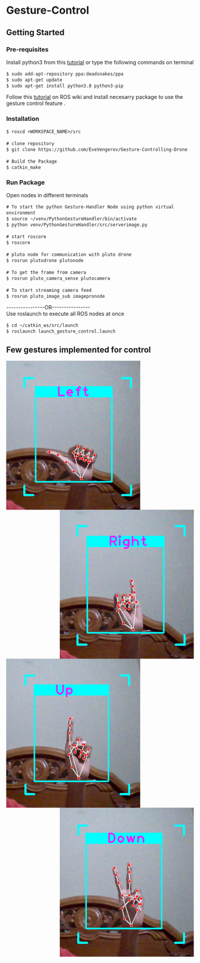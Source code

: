 # Gesture-Control
## Getting Started
### Pre-requisites
Install python3 from this [tutorial](https://realpython.com/installing-python/#how-to-install-on-ubuntu-and-linux-mint) or type the following commands on terminal 
```
$ sudo add-apt-repository ppa:deadsnakes/ppa
$ sudo apt-get update
$ sudo apt-get install python3.8 python3-pip
```
Follow this [tutorial](http://wiki.ros.org/kinetic/Installation/Ubuntu) on ROS wiki and install necesarry package to use the gesture control feature .
### Installation
```# Navigate to catkin workspace
$ roscd <WORKSPACE_NAME>/src

# clone repository
$ git clone https://github.com/EveVengerov/Gesture-Controlling-Drone

# Build the Package
$ catkin_make 
```
### Run Package 
Open nodes in different terminals
```  
# To start the python Gesture-Handler Node using python virtual environment
$ source ~/venv/PythonGestureHandler/bin/activate  
$ python venv/PythonGestureHandler/src/serverimage.py  

# start roscore
$ roscore

# pluto node for communication with pluto drone
$ rosrun plutodrone plutonode

# To get the frame from camera
$ rosrun pluto_camera_sense plutocamera

# To start streaming camera feed
$ rosrun pluto_image_sub imagepronode 

```
----------------OR----------------  
Use roslaunch to execute all ROS nodes at once  

```
$ cd ~/catkin_ws/src/launch  
$ roslaunch launch_gesture_control.launch
```


## Few gestures implemented for control
<div class="row">
  <div class="column">
    <img align="left" src="/gestures/2021-11-23%20(10).png"  width=360 height=400 \>
  </div>
  <div class="column">
    <img align="right" src="/gestures/2021-11-23%20(12).png" width=360 height=400 \>
  </div>
  <div class="column">
    <img align="left" src="/gestures/2021-11-23%20(13).png"  width=360 height=400 \>
  </div>
  <div class="column">
    <img align="right" src="/gestures/2021-11-23%20(9).png" width=360 height=400  \>
  </div>
</div>  

  
    
     
